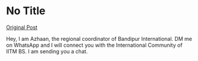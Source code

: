 # No Title

[Original Post](https://discourse.onlinedegree.iitm.ac.in/t/163381/4)

<p>Hey, I am Azhaan, the regional coordinator of Bandipur International. DM me on WhatsApp and I will connect you with the International Community of IITM BS. I am sending you a chat.</p>